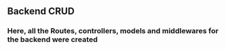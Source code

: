 ## Backend CRUD
### Here, all the Routes, controllers, models and middlewares for the backend were created
